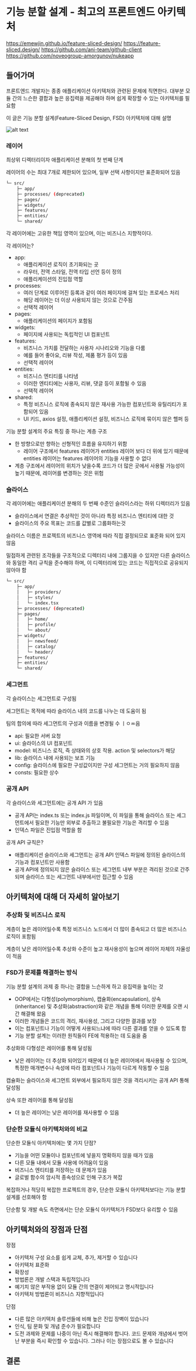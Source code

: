 # 기능 분할 설계 - 최고의 프론트엔드 아키텍처

https://emewjin.github.io/feature-sliced-design/
https://feature-sliced.design/
https://github.com/ani-team/github-client
https://github.com/noveogroup-amorgunov/nukeapp

## 들어가며

프론트엔드 개발자는 종종 애플리케이션 아키텍처와 관련된 문제에 직면한다. 대부분 모듈 간의 느슨한 결합과 높은 응집력을 제공해야 하며 쉽게 확장할 수 있는 아키텍처를 필요함

이 글은 기능 분할 설계(Feature-Sliced Design, FSD) 아키텍처에 대해 설명

![alt text](../images/fsd_1.png)

### 레이어

최상위 디렉터리이자 애플리케이션 분해의 첫 번째 단계

레이어의 수는 최대 7개로 제한되어 있으며, 일부 선택 사항이지만 표준화되어 있음

```bash
└─ src/
    ├─ app/
    ├─ processes/ (deprecated)
    ├─ pages/
    ├─ widgets/
    ├─ features/
    ├─ entities/
    └─ shared/
```

각 레이어에는 고유한 책임 영역이 있으며, 이는 비즈니스 지향적이다.

각 레이어는?

- app:
  - 애플리케이션 로직이 초기화되는 곳
  - 라우터, 전역 스타일, 전역 타입 선언 등이 정의
  - 애플리케이션의 진입점 역할
- processes:
  - 여러 단계로 이루어진 등록과 같이 여러 페이지에 걸쳐 있는 프로세스 처리
  - 해당 레이어는 더 이상 사용되지 않는 것으로 간주됨
  - 선택적 레이어
- pages:
  - 애플리케이션의 페이지가 포함됨
- widgets:
  - 페이지에 사용되는 독립적인 UI 컴포넌트
- features:
  - 비즈니스 가치를 전달하는 사용자 시나리오와 기능을 다룸
  - 예를 들어 좋아요, 리뷰 작성, 제품 평가 등이 있음
  - 선택적 레이어
- entities:
  - 비즈니스 엔티티를 나타냄
  - 이러한 엔티티에는 사용자, 리뷰, 댓글 등이 포함될 수 있음
  - 선택적 레이어
- shared:
  - 특정 비즈니스 로직에 종속되지 않은 재사용 가능한 컴포넌트와 유틸리티가 포함되어 있음
  - UI 키드, axios 설정, 애플리케이션 설정, 비즈니스 로직에 묶이지 않은 핼퍼 등

기능 분할 설계의 주요 특징 중 하나는 계층 구조

- 한 방향으로만 향하는 선형적인 흐름을 유지하기 위함
  - 레이어 구조에서 features 레이어가 entities 레이어 보다 더 위에 있기 때문에 entities 레이어는 features 레이어의 기능을 사용할 수 없다
- 계층 구조에서 레이어의 위치가 낮을수록 코드가 더 많은 곳에서 사용될 가능성이 높기 때문에, 레이어를 변경하는 것은 위험

### 슬라이스

각 레이어에는 애플리케이션 분해의 두 번째 수준인 슬라이스라는 하위 디렉터리가 있음

- 슬라이스에서 연결은 추상적인 것이 아니라 특정 비즈니스 엔티티에 대한 것
- 슬라이스의 주요 목표는 코드를 값별로 그룹화하는것

슬라이스 이름은 프로젝트의 비즈니스 영역에 따라 직접 결정되므로 표준화 되어 있지 않음

밀접하게 관련된 조각들을 구조적으로 디렉터리 내에 그룹지을 수 있지만 다른 슬라이스와 동일한 격리 규칙을 준수해야 하며, 이 디렉터리에 있는 코드는 직접적으로 공유되지 않아야 함

```bash
└─ src/
    ├─ app/
    │   ├─ providers/
    │   ├─ styles/
    │   └─ index.tsx
    ├─ processes/ (deprecated)
    ├─ pages/
    │   ├─ home/
    │   ├─ profile/
    │   └─ about/
    ├─ widgets/
    │   ├─ newsfeed/
    │   ├─ catalog/
    │   └─ header/
    ├─ features/
    ├─ entities/
    └─ shared/
```

### 세그먼트

각 슬라이스는 세그먼트로 구성됨

세그먼트는 목적에 따라 슬라이스 내의 코드를 나누는 데 도움이 됨

팀의 합의에 따라 세그먼트의 구성과 이름을 변경될 수 ㅣㅇㅆ음

- api: 필요한 서버 요청
- ui: 슬라이스의 UI 컴포넌트
- model: 비즈니스 로직, 즉 상태와의 상호 작용. action 및 selectors가 해당
- lib: 슬라이스 내에 사용되는 보조 기능
- config: 슬라이스에 필요한 구성값이지만 구성 세그먼트는 거의 필요하지 않음
- consts: 필요한 상수

### 공개 API

각 슬라이스와 세그먼트에는 공개 API 가 있음

- 공개 API는 index.ts 또는 index.js 파일이며, 이 파일을 통해 슬라이스 또는 세그먼트에서 필요한 기능만 외부로 추출하고 불필요한 기능은 격리할 수 있음
- 인덱스 파일은 진입점 역할을 함

공개 API 규칙은?

- 애플리케이션 슬라이스와 세그먼트는 공개 API 인덱스 파일에 정의된 슬라이스의 기능과 컴포넌트만 사용함
- 공개 API에 정의되지 않은 슬라이스 또는 세그먼트 내부 부분은 격리된 것으로 간주되며 슬라이스 또는 세그먼트 내부에서만 접근할 수 있음

## 아키텍처에 대해 더 자세히 알아보기

### 추상화 및 비즈니스 로직

계층이 높은 레이어일수록 특정 비즈니스 노드에서 더 많이 종속되고 더 많은 비즈니스 로직이 포함됨

계층이 낮은 레이어일수록 추상화 수준이 높고 재사용성이 높으며 레이어 자체의 자율성이 적음

### FSD가 문제를 해결하는 방식

기능 분할 설계의 과제 중 하나는 결합을 느슨하게 하고 응집력을 높이는 것

- OOP에서는 다형성(polymorphism), 캡슐화(encapsulation), 상속(inheritance) 및 추상화(abstraction)와 같은 개념을 통해 이러한 문제를 오랜 시간 해결해 왔음
- 이러한 개념들은 코드의 격리, 재사용성, 그리고 다양한 결과를 보장
- 이는 컴포넌트나 기능이 어떻게 사용되느냐에 따라 다른 결과를 얻을 수 있도록 함
- 기능 분할 설계는 이러한 원칙들이 FE에 적용하는 데 도움을 줌

추상화와 다형성은 레이어를 통해 달성됨

- 낮은 레이어는 더 추상화 되어있기 때문에 더 높은 레이어에서 재사용될 수 있으며, 특정한 매개변수나 속성에 따라 컴포넌트나 기능이 다르게 작동할 수 있음

캡슐화는 슬라이스와 세그먼트 외부에서 필요하지 않은 것을 격리시키는 공개 API 통해 달성됨

상속 또한 레이어를 통해 달성됨

- 더 높은 레이어는 낮은 레이어를 재사용할 수 있음

### 단순한 모듈식 아키텍처와의 비교

단순한 모듈식 아키텍처에는 몇 가지 단점?

- 기능을 어떤 모듈이나 컴포넌트에 넣을지 명확하지 않을 때가 있음
- 다른 모듈 내에서 모듈 사용에 어려움이 있음
- 비즈니스 엔티티를 저장하는 데 문제가 있음
- 글로벌 함수의 암시적 종속성으로 인해 구조가 복잡

복잡하거나 적당히 복잡한 프로젝트의 경우, 단순한 모듈식 아키텍처보다는 기능 분할 설계를 선호해야 함

단순함 및 개발 속도 측면에서는 단순 모듈식 아키텍처가 FSD보다 유리할 수 있음

## 아키텍처와의 장점과 단점

장점

- 아키텍처 구성 요소를 쉽게 교체, 추가, 제거할 수 있습니다
- 아키텍처 표준화
- 확장성
- 방법론은 개발 스택과 독립적입니다
- 예기치 않은 부작용 없이 모듈 간의 연결이 제어되고 명시적입니다
- 아키텍처 방법론이 비즈니스 지향적입니다

단점

- 다른 많은 아키텍처 솔루션들에 비해 높은 진입 장벽이 있습니다
- 인식, 팀 문화 및 개념 준수가 필요합니다
- 도전 과제와 문제를 나중이 아닌 즉시 해결해야 합니다. 코드 문제와 개념에서 벗어난 부분을 즉시 확인할 수 있습니다. 그러나 이는 장점으로도 볼 수 있습니다

## 결론
